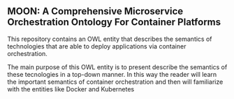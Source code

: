 ## MOON: A Comprehensive Microservice Orchestration Ontology For Container Platforms

This repository contains an OWL entity that describes the semantics of technologies that are able to deploy applications via container orchestration.

The main purpose of this OWL entity is to present describe the semantics of these tecnologies in a top-down manner. In this way the reader will learn the important semantics of container orchestration and then will familiarize with the entities like Docker and Kubernetes
